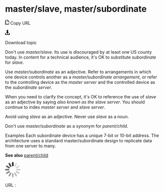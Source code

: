 # master/slave, master/subordinate

![Copy URL](media/master-slave-master-subordinate/Copy.png)
Copy URL

![Download](media/master-slave-master-subordinate/Download.png)

Download topic

Don't use *master/slave*.
Its use is discouraged by at least one US county today.
In content for a technical audience, it's OK to substitute *subordinate* for *slave*. 

Use *master/subordinate* as an adjective. Refer to arrangements in which one device controls another as a *master/subordinate arrangement*, or refer to the controlling device as the *master server* and the controlled device as the *subordinate server*. 

When you need to clarify the concept, it's OK to reference the use of *slave* as an adjective by saying *also known as the slave server*. You should continue to index *master server* and *slave server*.

Avoid using *slave* as an adjective. Never use *slave* as a noun.

Don't use *master/subordinate* as a synonym for *parent/child*. 

Examples
Each subordinate device has a unique 7-bit or 10-bit address. 
The architecture uses a standard master/subordinate design to replicate data from one server to many.

**See also** [parent/child](https://worldready.cloudapp.net/Styleguide/Read?id=2700&topicid=35550)

![In progress](media/master-slave-master-subordinate/activity-large.gif)

URL :
